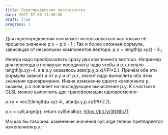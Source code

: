 ```yaml
---
title: Переопределение пространства
date: 2022-07-06 11:58:00
draft: true
progress: 1
---
```


<!-- Офигенная техника, прямо прусь. Чем больше с ней экспериментирую, тем больше прикольных ходов появляется.

Что общего между этими строчками?

p=p.zxy;
p=vec3(length(p.yx),atan(p.y,p.x)/6.28,p.z);
p=vec3(noise(p),noise(p+1.),noise(p+2.));

Правильно, они все сложные и выносят мозг. По

На самом деле мы вскрылы фундаментальный слой понимания СДФ и сейчас дойдём до просветления.

Потому что весь смысл СДФ заключается в простой штуке: vec3 → float. Это просто способ получения одномерного вектора из многомерного. Неважно, происходит это при постепенном уменьшении размерности или мы схлопываем все три размерности в одну в самом конце.

Допустим мы написали СДФ, который рисует цилиндр, идущий вдоль оси y -->




<!-- Трансформация пространства — замена компонентов вектора на произвольный СДФ. Допустим, у нас есть две функции, делающие цилиндры, первая cylSmall рисует тонкий цилиндр вдоль оси y length(p.xz)-.5, другая cylLarge — толстый цилиндр вдоль оси z: length(p.xy)-2.;

Переопределением пространства будет трансформация, которая использует один из этих сдф вместо одного из компонентов вектора: -->

Для переопределения оси может использоваться как только её прошлое значение p.x = p.x - 1.; Так и более сложная формула, зависящая от нескольких компонентов вектора: p.x = length(p.xyz) - 4.;

Иногда надо преобразовать сразу два компонента вектора. Например для перехода в полярные координаты надо чтобы в p.x попало length(p.xy)-4. а в p.y оказалось atan(p.y,p.x)/(PI*2.). Причём обе эти формулы зависят и от p.y и от p.x, значит надо вычислить оба этих значения одновременно. Иначе изменение одного компонента p, скажем, p.x повлияет на последующее вычисление p.y. К счастью в GLSL можно выполнить две трансформации одновременно:

p.xy = vec2(length(p.xy)-4., atan(p.y,p.x)/(PI*2.));

p.x = cylLarge(p);
return cylSmall(p);
https://bit.ly/3NNfiUT

Мы как бы говорим: изменение значения cylLarge теперь претваряется изменением p.x;

